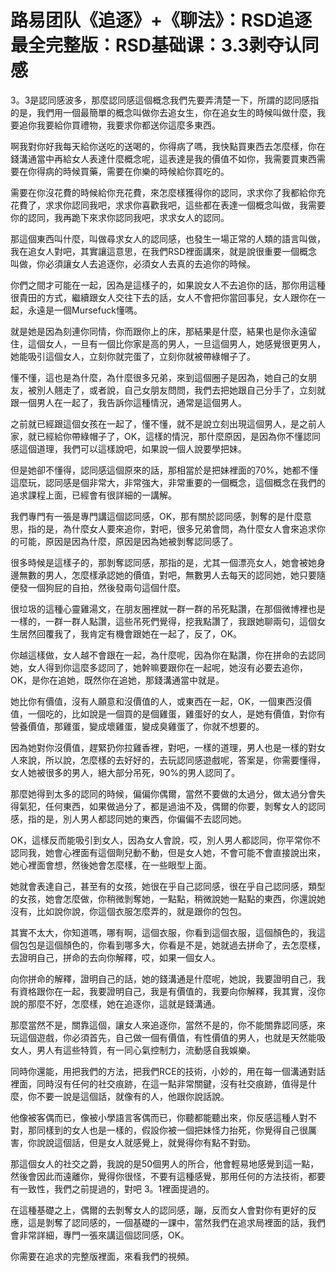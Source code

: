 # 路易团队《追逐》+《聊法》：RSD追逐最全完整版：RSD基础课：3.3剥夺认同感

3。3是認同感波多，那麼認同感這個概念我們先要弄清楚一下，所謂的認同感指的是，我們用一個最簡單的概念叫做你去追女生，你在追女生的時候叫做什麼，我要追你我要給你買禮物，我要求你都送你這麼多東西。

啊我對你好我每天給你送吃的送喝的，你得病了嗎，我快點買東西去怎麼樣，你在錢溝通當中再給女人表達什麼概念呢，這表達是我的價值不如你，我需要買東西需要在你得病的時候買藥，需要在你樂的時候給你買吃的。

需要在你沒花費的時候給你充花費，來怎麼樣獲得你的認同，求求你了我都給你充花費了，求求你認同我吧，求求你喜歡我吧，這些都在表達一個概念叫做，我需要你的認同，我再跪下來求你認同我吧，求求女人的認同。

那這個東西叫什麼，叫做尋求女人的認同感，也發生一場正常的人類的語言叫做，我在追女人對吧，其實讓這意思，在我們RSD裡面講來，就是說很重要一個概念叫做，你必須讓女人去追逐你，必須女人去真的去追你的時候。

你們之間才可能在一起，因為是這樣子的，如果說女人不去追你的話，那你用這種很貴田的方式，繼續跟女人交往下去的話，女人不會把你當回事兒，女人跟你在一起，永遠是一個Mursefuck懂嗎。

就是她是因為刻連你同情，你而跟你上的床，那結果是什麼，結果也是你永遠留住，這個女人，一旦有一個比你家是高的男人，一旦這個男人，她感覺很更男人，她能吸引這個女人，立刻你就完蛋了，立刻你就被帶綠帽子了。

懂不懂，這也是為什麼，為什麼很多兄弟，來到這個圈子是因為，她自己的女朋友，被別人翹走了，或者說，自己女朋友問問，我們去把她跟自己分手了，立刻就跟一個男人在一起了，我告訴你這種情況，通常是這個男人。

之前就已經跟這個女孩在一起了，懂不懂，就不是說立刻出現這個男人，是之前人家，就已經給你帶綠帽子了，OK，這樣的情況，那什麼原因，是因為你不懂認同感這個道理，我們可以這樣說吧，如果說一個人說要學把妹。

但是她卻不懂得，認同感這個原來的話，那相當於是把妹裡面的70%，她都不懂這麼玩，認同感是個非常大，非常強大，非常重要的一個概念，這個概念在我們的追求課程上面，已經會有很詳細的一講解。

我們專門有一張是專門講這個認同感，OK，那有關於認同感，剝奪的是什麼意思，指的是，為什麼女人要來追你，對吧，很多兄弟會問，為什麼女人會來追求你的可能，原因是因為什麼，原因是因為她被剝奪認同感了。

很多時候是這樣子的，那剝奪認同感，那指的是，尤其一個漂亮女人，她會被她身邊無數的男人，怎麼樣承認她的價值，對吧，無數男人去每天的認同她，她只要隨便發一個狗屁的自拍，然後發兩句這個什麼。

很垃圾的這種心靈雞湯文，在朋友圈裡就一群一群的吊死點讚，在那個微博裡也是一樣的，一群一群人點讚，這些吊死們覺得，挖我點讚了，我跟她聊兩句，這個女生居然回覆我了，我肯定有機會跟她在一起了，反了，OK。

你越這樣做，女人越不會跟在一起，為什麼呢，因為你在點讚，你在拼命的去認同她，女人得到你這麼多認同了，她幹嘛要跟你在一起呢，她沒有必要去追你，OK，是你在追她，既然你在追她，那錢溝通當中就是。

她比你有價值，沒有人願意和沒價值的人，或東西在一起，OK，一個東西沒價值，一個吃的，比如說是一個買的是個雞蛋，雞蛋好的女人，是她有價值，對你有營養價值，那雞蛋，變成壞雞蛋，變成臭雞蛋了，你就不想要的。

因為她對你沒價值，趕緊扔你拉雞香裡，對吧，一樣的道理，男人也是一樣的對女人來說，所以說，怎麼樣的去好好的，去玩認同感遊戲呢，答案是，你需要懂得，女人她被很多的男人，絕大部分吊死，90%的男人認同了。

那麼她得到太多的認同的時候，偏偏你偶爾，當然不要做的太過分，做太過分會失得氣犯，任何東西，如果做過分了，都是過油不及，偶爾的你要，剝奪女人的認同感，指的是，別人男人都認同她的東西，你偏偏不去認同她。

OK，這樣反而能吸引到女人，因為女人會說，哎，別人男人都認同，你平常你不認同我，她會心裡面有這個劑兒動不動，但是女人她，不會可能不會直接說出來，她心裡面會想，然後她會怎麼樣，在一些眼型上面。

她就會表達自己，甚至有的女孩，她很在乎自己認同感，很在乎自己認同感，類型的女孩，她會怎麼做，你稍微剝奪她，一點點，稍微說她一點點的東西，你還說她沒有，比如說你說，你這個衣服怎麼弄的，就是跟你的包包。

其實不太大，你知道嗎，哪有啊，這個衣服，你看到這個衣服，這個顏色的，我這個包包是這個顏色的，你看到哪多大，你看是不是，她就過去拼命了，去怎麼樣，去證明自己，拼命的去向你解釋，哎，如果一個女人。

向你拼命的解釋，證明自己的話，她的錢溝通是什麼呢，她說，我要證明自己，我有資格跟你在一起，我要證明自己，我是有價值的，我要向你解釋，我其實，沒你說的那麼不好，怎麼樣，她在追逐你，這就是錢溝通。

那麼當然不是，關靠這個，讓女人來追逐你，當然不是的，你不能關靠認同感，來玩這個遊戲，你必須首先，自己做一個有價值，有性價值的男人，也就是天然能吸女人，男人有這些特質，有一同心氣控制力，流動感自我娛樂。

同時你還能，用把我們的方法，把我們RCE的技術，小妙的，用在每一個溝通對話裡面，同時沒有任何的社交痕跡，在這一點非常關鍵，沒有社交痕跡，值得是什麼，你不要一說是這個話，就像有的人，他跟你說話說。

他像被客偶而已，像被小學語言客偶而已，你聽都能聽出來，你反感這種人對不對，那同樣到的女人也是一樣的，假設你被一個把妹怪力抬死，你覺得自己很厲害，你說說這個話，但是女人就感覺上，就覺得你有點不對勁。

那這個女人的社交之爵，我說的是50個男人的所合，他會輕易地感覺到這一點，然後會因此而遠離你，覺得你很怪，不要有這種感覺，那用任何的方法技術，都要有一致性，我們之前提過的，對吧 3。1裡面提過的。

在這種基礎之上，偶爾的去剝奪女人的認同感，蹦，反而女人會對你有更好的反應，這是剝奪了認同感的，一個基礎的一課中，當然我們在追求局裡面的話，我們會非常詳細，專門一張來講這個認同感，OK。

你需要在追求的完整版裡面，來看我們的視頻。